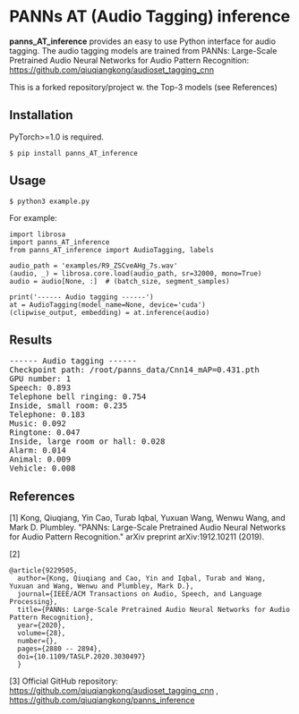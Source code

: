 # PANNs AT (Audio Tagging) inference

**panns_AT_inference** provides an easy to use Python interface for audio tagging. The audio tagging models are trained from PANNs: Large-Scale Pretrained Audio Neural Networks for Audio Pattern Recognition: https://github.com/qiuqiangkong/audioset_tagging_cnn

This is a forked repository/project w. the Top-3 models (see References)

## Installation
PyTorch>=1.0 is required.
```
$ pip install panns_AT_inference
```

## Usage
```
$ python3 example.py
```

For example:

```
import librosa
import panns_AT_inference
from panns_AT_inference import AudioTagging, labels

audio_path = 'examples/R9_ZSCveAHg_7s.wav'
(audio, _) = librosa.core.load(audio_path, sr=32000, mono=True)
audio = audio[None, :]  # (batch_size, segment_samples)

print('------ Audio tagging ------')
at = AudioTagging(model_name=None, device='cuda')
(clipwise_output, embedding) = at.inference(audio)
```


## Results
<pre>
------ Audio tagging ------
Checkpoint path: /root/panns_data/Cnn14_mAP=0.431.pth
GPU number: 1
Speech: 0.893
Telephone bell ringing: 0.754
Inside, small room: 0.235
Telephone: 0.183
Music: 0.092
Ringtone: 0.047
Inside, large room or hall: 0.028
Alarm: 0.014
Animal: 0.009
Vehicle: 0.008
</pre>

## References
[1] Kong, Qiuqiang, Yin Cao, Turab Iqbal, Yuxuan Wang, Wenwu Wang, and Mark D. Plumbley. "PANNs: Large-Scale Pretrained Audio Neural Networks for Audio Pattern Recognition." arXiv preprint arXiv:1912.10211 (2019).

[2] 
```
@article{9229505,
  author={Kong, Qiuqiang and Cao, Yin and Iqbal, Turab and Wang, Yuxuan and Wang, Wenwu and Plumbley, Mark D.},
  journal={IEEE/ACM Transactions on Audio, Speech, and Language Processing}, 
  title={PANNs: Large-Scale Pretrained Audio Neural Networks for Audio Pattern Recognition}, 
  year={2020},
  volume={28},
  number={},
  pages={2880 -- 2894},
  doi={10.1109/TASLP.2020.3030497}
  }
```

[3] Official GitHub repository: https://github.com/qiuqiangkong/audioset_tagging_cnn , https://github.com/qiuqiangkong/panns_inference
